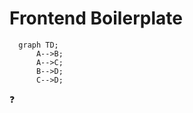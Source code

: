 # Frontend Boilerplate

```mermaid
  graph TD;
      A-->B;
      A-->C;
      B-->D;
      C-->D;
```

:question:
